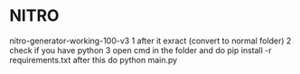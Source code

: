 # NITRO
nitro-generator-working-100-v3
1 after it exract (convert to normal folder)
2 check if you have python
3 open cmd in the folder and do pip install -r requirements.txt after this do python main.py

